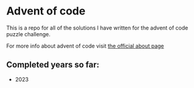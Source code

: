 # Advent of code

This is a repo for all of the solutions I have written for the advent of code puzzle challenge.

For more info about advent of code visit [the official about page](https://adventofcode.com/about)

## Completed years so far:

- 2023
